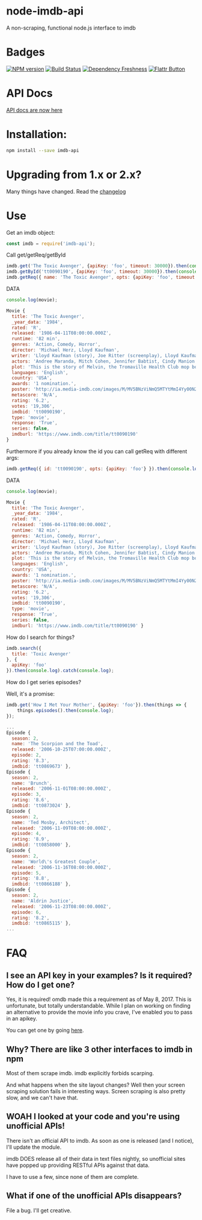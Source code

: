 # node-imdb-api

A non-scraping, functional node.js interface to imdb

# Badges

[![NPM version](https://badge.fury.io/js/imdb-api.svg)](http://badge.fury.io/js/imdb-api) [![Build Status](https://travis-ci.org/worr/node-imdb-api.svg?branch=master)](https://travis-ci.org/worr/node-imdb-api) [![Dependency Freshness](https://david-dm.org/worr/node-imdb-api.svg)](https://david-dm.org/worr/node-imdb-api) [![Flattr Button](http://api.flattr.com/button/button-compact-static-100x17.png "Flattr This!")](https://flattr.com/submit/auto?user_id=worr&url=https%3A%2F%2Fgithub.com%2Fworr%2Fnode-imdb-api%2F "node-imdb-api")

# API Docs

[API docs are now here](https://docs.worrbase.com/node/imdb-api/)

# Installation:
```bash
npm install --save imdb-api
```

# Upgrading from 1.x or 2.x?

Many things have changed. Read the [changelog](CHANGELOG.md)

# Use

Get an imdb object:
```js
const imdb = require('imdb-api');
```
Call get/getReq/getById
```js
imdb.get('The Toxic Avenger', {apiKey: 'foo', timeout: 30000}).then(console.log).catch(console.log);
imdb.getById('tt0090190', {apiKey: 'foo', timeout: 30000}).then(console.log).catch(console.log);
imdb.getReq({ name: 'The Toxic Avenger', opts: {apiKey: 'foo', timeout: 30000} }).then(console.log).catch(console.log);
```
DATA
```js
console.log(movie);

Movie {
  title: 'The Toxic Avenger',
  _year_data: '1984',
  rated: 'R',
  released: '1986-04-11T08:00:00.000Z',
  runtime: '82 min',
  genres: 'Action, Comedy, Horror',
  director: 'Michael Herz, Lloyd Kaufman',
  writer: 'Lloyd Kaufman (story), Joe Ritter (screenplay), Lloyd Kaufman (additional material), Gay Partington Terry (additional material), Stuart Strutin (additional material)',
  actors: 'Andree Maranda, Mitch Cohen, Jennifer Babtist, Cindy Manion',
  plot: 'This is the story of Melvin, the Tromaville Health Club mop boy, who inadvertently and naively trusts the hedonistic, contemptuous and vain health club members, to the point of accidentally ending up in a vat of toxic waste. The devastating results then have a transmogrification effect, his alter ego is released, and the Toxic Avenger is born, to deadly and comical results. The local mop boy is now the local Superhero, the saviour of corruption, thuggish bullies and indifference. Troma classic with good make-up effects and stunts, a pleasant surprise indeed.',
  languages: 'English',
  country: 'USA',
  awards: '1 nomination.',
  poster: 'http://ia.media-imdb.com/images/M/MV5BNzViNmQ5MTYtMmI4Yy00N2Y2LTg4NWUtYWU3MThkMTVjNjk3XkEyXkFqcGdeQXVyMTQxNzMzNDI@._V1_SX300.jpg',
  metascore: 'N/A',
  rating: '6.2',
  votes: '19,306',
  imdbid: 'tt0090190',
  type: 'movie',
  response: 'True',
  series: false,
  imdburl: 'https://www.imdb.com/title/tt0090190'
}
```
Furthermore if you already know the id you can call getReq with different args:
```js
imdb.getReq({ id: 'tt0090190', opts: {apiKey: 'foo'} }).then(console.log)
```
DATA
```js
console.log(movie);

Movie {
  title: 'The Toxic Avenger',
  _year_data: '1984',
  rated: 'R',
  released: '1986-04-11T08:00:00.000Z',
  runtime: '82 min',
  genres: 'Action, Comedy, Horror',
  director: 'Michael Herz, Lloyd Kaufman',
  writer: 'Lloyd Kaufman (story), Joe Ritter (screenplay), Lloyd Kaufman (additional material), Gay Partington Terry (additional material), Stuart Strutin (additional material)',
  actors: 'Andree Maranda, Mitch Cohen, Jennifer Babtist, Cindy Manion',
  plot: 'This is the story of Melvin, the Tromaville Health Club mop boy, who inadvertently and naively trusts the hedonistic, contemptuous and vain health club members, to the point of accidentally ending up in a vat of toxic waste. The devastating results then have a transmogrification effect, his alter ego is released, and the Toxic Avenger is born, to deadly and comical results. The local mop boy is now the local Superhero, the saviour of corruption, thuggish bullies and indifference. Troma classic with good make-up effects and stunts, a pleasant surprise indeed.',
  languages: 'English',
  country: 'USA',
  awards: '1 nomination.',
  poster: 'http://ia.media-imdb.com/images/M/MV5BNzViNmQ5MTYtMmI4Yy00N2Y2LTg4NWUtYWU3MThkMTVjNjk3XkEyXkFqcGdeQXVyMTQxNzMzNDI@._V1_SX300.jpg',
  metascore: 'N/A',
  rating: '6.2',
  votes: '19,306',
  imdbid: 'tt0090190',
  type: 'movie',
  response: 'True',
  series: false,
  imdburl: 'https://www.imdb.com/title/tt0090190' }
```

How do I search for things?

```js
imdb.search({
  title: 'Toxic Avenger'
}, {
  apiKey: 'foo'
}).then(console.log).catch(console.log);
```

How do I get series episodes?

Well, it's a promise:
```js
imdb.get('How I Met Your Mother', {apiKey: 'foo'}).then(things => {
    things.episodes().then(console.log);
});

...
Episode {
  season: 2,
  name: 'The Scorpion and the Toad',
  released: '2006-10-25T07:00:00.000Z',
  episode: 2,
  rating: '8.3',
  imdbid: 'tt0869673' },
Episode {
  season: 2,
  name: 'Brunch',
  released: '2006-11-01T08:00:00.000Z',
  episode: 3,
  rating: '8.6',
  imdbid: 'tt0873024' },
Episode {
  season: 2,
  name: 'Ted Mosby, Architect',
  released: '2006-11-09T08:00:00.000Z',
  episode: 4,
  rating: '8.9',
  imdbid: 'tt0858000' },
Episode {
  season: 2,
  name: 'World\'s Greatest Couple',
  released: '2006-11-16T08:00:00.000Z',
  episode: 5,
  rating: '8.8',
  imdbid: 'tt0866188' },
Episode {
  season: 2,
  name: 'Aldrin Justice',
  released: '2006-11-23T08:00:00.000Z',
  episode: 6,
  rating: '8.2',
  imdbid: 'tt0865115' },
...
```
# FAQ

## I see an API key in your examples? Is it required? How do I get one?

Yes, it is required! omdb made this a requirement as of May 8, 2017. This is unfortunate,
but totally understandable. While I plan on working on finding an alternative to provide
the movie info you crave, I've enabled you to pass in an apikey.

You can get one by going [here](https://www.patreon.com/posts/api-is-going-10743518).

## Why? There are like 3 other interfaces to imdb in npm

Most of them scrape imdb. imdb explicitly forbids scarping.

And what happens when the site layout changes? Well then your screen scraping
solution fails in interesting ways. Screen scraping is also pretty slow,
and we can't have that.

## WOAH I looked at your code and you're using unofficial APIs!

There isn't an official API to imdb. As soon as one is released (and I
notice), I'll update the module.

imdb DOES release all of their data in text files nightly, so unofficial sites
have popped up providing RESTful APIs against that data.

I have to use a few, since none of them are complete.

## What if one of the unofficial APIs disappears?

File a bug. I'll get creative.
